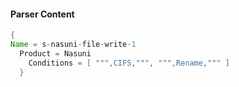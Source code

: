 #### Parser Content
```Java
{
Name = s-nasuni-file-write-1
  Product = Nasuni
    Conditions = [ """,CIFS,""", """,Rename,""" ]
  }
```